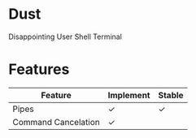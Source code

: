 # Dust
Disappointing User Shell Terminal

# Features

| Feature   | Implement | Stable |
|-----------|-----------|--------|
|  Pipes    |     ✓     |    ✓  |
| Command   Cancelation |     ✓     |        | ✓ |